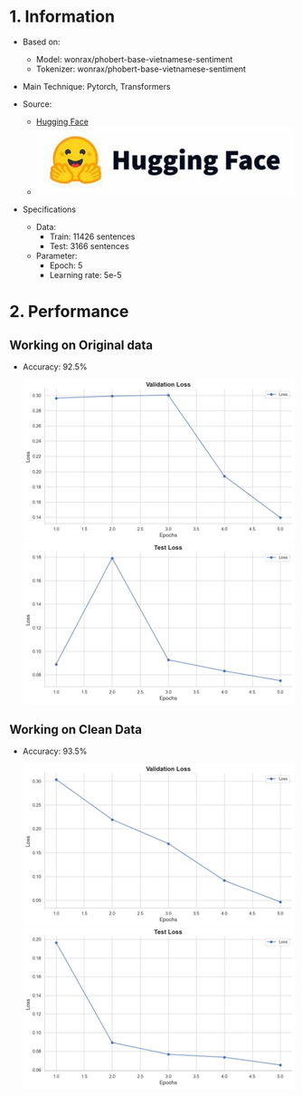 # 1. Information
- Based on: 
   + Model: wonrax/phobert-base-vietnamese-sentiment
   + Tokenizer: wonrax/phobert-base-vietnamese-sentiment
- Main Technique: Pytorch, Transformers
- Source: 
    + [Hugging Face](https://huggingface.co/)
    + ![Loss](/Model/Image/hug.png)

- Specifications
  - Data:
      + Train: 11426 sentences
      + Test: 3166 sentences
  - Parameter:
    + Epoch: 5
    + Learning rate: 5e-5
	
# 2. Performance
## Working on Original data
   - Accuracy: 92.5%

        ![Loss](/Model/Image/beforeValLoss.png)
        ![Loss](/Model/Image/beforeTestLoss.png)

##  Working on Clean Data
   - Accuracy: 93.5%

        ![Loss](/Model/Image/afterValLoss.png)
        ![Loss](/Model/Image/afterTestLoss.png)

